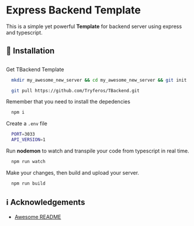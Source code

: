 # Express Backend Template

This is a simple yet powerful **Template** for backend server using express and typescript.

## :electric_plug: Installation

##

Get TBackend Template

```bash
  mkdir my_awesome_new_server && cd my_awesome_new_server && git init
```

```bash
  git pull https://github.com/Tryferos/TBackend.git
```

Remember that you need to install the depedencies

```bash
  npm i
```

Create a `.env` file

```bash
  PORT=3033
  API_VERSION=1
```

Run **nodemon** to watch and transpile your code from typescript in real time.

```bash
  npm run watch
```

Make your changes, then build and upload your server.

```bash
  npm run build
```

## :information_source: Acknowledgements

- [Awesome README](https://github.com/matiassingers/awesome-readme)
